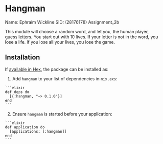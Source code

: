 # Hangman

Name: Ephraim Wickline
SID: (28176178)
Assignment_2b

This module will choose a random word, and let you, the human player, guess letters. 
You start out with 10 lives. If your letter is not in the word, you lose a life. 
If you lose all your lives, you lose the game. 

## Installation

If [available in Hex](https://hex.pm/docs/publish), the package can be installed as:

  1. Add `hangman` to your list of dependencies in `mix.exs`:

    ```elixir
    def deps do
      [{:hangman, "~> 0.1.0"}]
    end
    ```

  2. Ensure `hangman` is started before your application:

    ```elixir
    def application do
      [applications: [:hangman]]
    end
    ```


